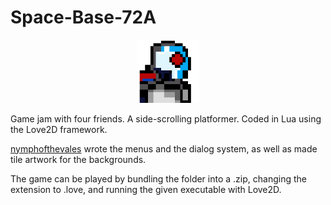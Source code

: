 # Space-Base-72A
<p align="center">
  <img src="./GameIcon.png" width="20%" style="image-rendering: crisp-edges;">
 </p>
<p>Game jam with four friends. A side-scrolling platformer. Coded in Lua using the Love2D framework.</p>
<p><a href="https://github.com/nymphofthevales">nymphofthevales</a> wrote the menus and the dialog system, as well as made tile artwork for the backgrounds.</p>
<p>The game can be played by bundling the folder into a .zip, changing the extension to .love, and running the given executable with Love2D.</p>

